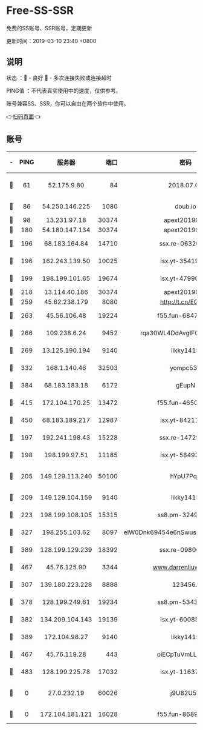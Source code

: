 # Free-SS-SSR

免费的SS账号、SSR账号，定期更新

更新时间：2019-03-10 23:40 +0800

## 说明

状态     ：🙂 - 良好 🙁 - 多次连接失败或连接超时

PING值   ：不代表真实使用中的速度，仅供参考。

账号兼容SS、SSR，你可以自由在两个软件中使用。

👉[扫码页面](https://liesauer.github.io/Free-SS-SSR/)👈

## 账号

|-|PING|服务器|端口|密码|加密方式|区域|
|:----:|:----:|:-----:|-----:|:----:|:----:|:----:|
|🙂|61|52.175.9.80|84|2018.07.07|chacha20-ietf-poly1305|HK|
|🙂|86|54.250.146.225|1080|doub.io|aes-256-cfb|JP|
|🙂|98|13.231.97.18|30374|apext2019006|chacha20|JP|
|🙂|180|54.180.147.134|30374|apext2019006|chacha20|KR|
|🙂|196|68.183.164.84|14710|ssx.re-06320738|aes-256-cfb|US|
|🙂|196|162.243.139.50|10025|isx.yt-35419673|aes-256-cfb|US|
|🙂|199|198.199.101.65|19674|isx.yt-47990500|aes-256-cfb|US|
|🙂|218|13.114.40.186|30374|apext2019006|chacha20|JP|
|🙂|259|45.62.238.179|8080|http://t.cn/EGJIyrl|rc4-md5|CA|
|🙂|263|45.56.106.48|19224|f55.fun-68474983|aes-256-cfb|US|
|🙂|266|109.238.6.24|9452|rqa30WL4DdAvgIFG6Fs3znzTa|aes-256-cfb|FR|
|🙂|269|13.125.190.194|9140|likky1415|aes-256-cfb|KR|
|🙂|332|168.1.140.46|32503|yompc535|aes-256-cfb|AU|
|🙂|384|68.183.183.18|6172|gEupN|aes-256-cfb|SG|
|🙂|415|172.104.170.25|13472|f55.fun-46502353|aes-256-cfb|SG|
|🙂|450|68.183.189.217|12987|isx.yt-84211383|aes-256-cfb|SG|
|🙂|197|192.241.198.43|15228|ssx.re-14729949|aes-256-cfb|US|
|🙂|198|198.199.97.51|11185|isx.yt-58493850|aes-256-cfb|US|
|🙂|205|149.129.113.240|50100|hYpU7PqP|chacha20-ietf-poly1305|CN|
|🙂|209|149.129.104.159|9140|likky1415|aes-256-cfb|HK|
|🙂|223|198.199.108.105|15315|ss8.pm-32497481|aes-256-cfb|US|
|🙂|327|198.255.103.62|8097|eIW0Dnk69454e6nSwuspv9DmS201tQ0D|aes-256-cfb|US|
|🙂|389|128.199.129.239|18392|ssx.re-09806935|aes-256-cfb|SG|
|🙂|467|45.76.125.90|3344|www.darrenliuwei.com|aes-256-cfb|AU|
|🙁|307|139.180.223.228|8888|123456..|aes-256-cfb|JP|
|🙁|378|128.199.249.61|19234|ss8.pm-53433179|aes-256-cfb|SG|
|🙁|382|134.209.104.143|19139|isx.yt-60085477|aes-256-cfb|SG|
|🙁|389|172.104.98.27|9140|likky1415|aes-256-cfb|JP|
|🙁|467|45.76.119.28|443|oiECpTuVmLLxk4Ts|aes-256-cfb|AU|
|🙁|483|128.199.225.78|17032|isx.yt-11637665|aes-256-cfb|SG|
|🙁|0|27.0.232.19|60026|j9U82U53|xchacha20-ietf-poly1305|HK|
|🙁|0|172.104.181.121|16028|f55.fun-86890630|aes-256-cfb|SG|

